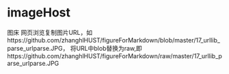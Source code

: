 # imageHost
图床
网页浏览复制图片URL，如https://github.com/zhanghlHUST/figureForMarkdown/blob/master/17_urllib_parse_urlparse.JPG，
将URL中blob替换为raw,即https://github.com/zhanghlHUST/figureForMarkdown/raw/master/17_urllib_parse_urlparse.JPG
